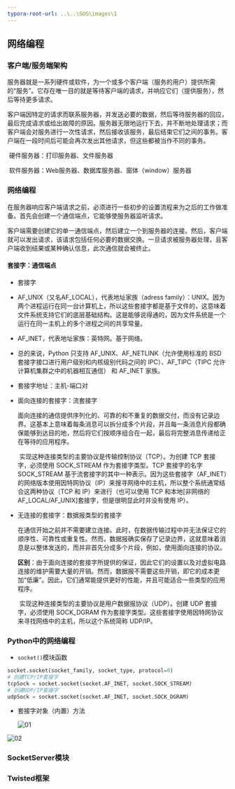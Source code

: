 ```yaml
---
typora-root-url: ..\..\SOS\images\1
---
```


## 网络编程

### 客户端/服务端架构

​	服务器就是一系列硬件或软件，为一个或多个客户端（服务的用户）提供所需的“服务”。它存在唯一目的就是等待客户端的请求，并响应它们（提供服务），然后等待更多请求。

​	客户端因特定的请求而联系服务器，并发送必要的数据，然后等待服务器的回应，最后完成请求或给出故障的原因。服务器无限地运行下去，并不断地处理请求；而客户端会对服务进行一次性请求，然后接收该服务，最后结束它们之间的事务。客户端在一段时间后可能会再次发出其他请求，但这些都被当作不同的事务。

​	硬件服务器：打印服务器、文件服务器

​	软件服务器：Web服务器、数据库服务器、窗体（window）服务器

### 网络编程

​	在服务器响应客户端请求之前，必须进行一些初步的设置流程来为之后的工作做准备。首先会创建一个通信端点，它能够使服务器监听请求。

​	客户端需要创建它的单一通信端点，然后建立一个到服务器的连接。然后，客户端就可以发出请求，该请求包括任何必要的数据交换。一旦请求被服务器处理，且客户端收到结果或某种确认信息，此次通信就会被终止。

#### 套接字：通信端点

-  套接字

  -  AF_UNIX（又名AF_LOCAL），代表地址家族（adress family）：UNIX。因为两个进程运行在同一台计算机上，所以这些套接字都是基于文件的，这意味着文件系统支持它们的底层基础结构。这是能够说得通的，因为文件系统是一个运行在同一主机上的多个进程之间的共享常量。
  - AF_INET，代表地址家族：英特网。基于网络。
  - 总的来说，Python 只支持 AF_UNIX、AF_NETLINK（允许使用标准的 BSD 套接字接口进行用户级别和内核级别代码之间的 IPC）、AF_TIPC（TIPC 允许计算机集群之中的机器相互通信） 和 AF_INET 家族。

- 套接字地址：主机-端口对

- 面向连接的套接字：流套接字

  ​	面向连接的通信提供序列化的、可靠的和不重复的数据交付，而没有记录边界。这基本上意味着每条消息可以拆分成多个片段，并且每一条消息片段都确保能够到达目的地，然后将它们按顺序组合在一起，最后将完整消息传递给正在等待的应用程序。

  ​	实现这种连接类型的主要协议是传输控制协议（TCP）。为创建 TCP 套接字，必须使用 SOCK_STREAM 作为套接字类型。TCP 套接字的名字SOCK_STREAM 基于流套接字的其中一种表示。因为这些套接字（AF_INET）的网络版本使用因特网协议（IP）来搜寻网络中的主机，所以整个系统通常结合这两种协议（TCP 和 IP）来进行（也可以使用 TCP 和本地[非网络的 AF_LOCAL/AF_UNIX]套接字，但是很明显此时并没有使用 IP）。

- 无连接的套接字：数据报类型的套接字

  ​	在通信开始之前并不需要建立连接。此时，在数据传输过程中并无法保证它的顺序性、可靠性或重复性。然而，数据报确实保存了记录边界，这就意味着消息是以整体发送的，而并非首先分成多个片段，例如，使用面向连接的协议。

  ​	**区别**：由于面向连接的套接字所提供的保证，因此它们的设置以及对虚拟电路连接的维护需要大量的开销。然而，数据报不需要这些开销，即它的成本更加“低廉”。因此，它们通常能提供更好的性能，并且可能适合一些类型的应用程序。

  ​	实现这种连接类型的主要协议是用户数据报协议（UDP）。创建 UDP 套接字，必须使用 SOCK_DGRAM 作为套接字类型。这些套接字使用因特网协议来寻找网络中的主机，所以这个系统简称 UDP/IP。

### Python中的网络编程

-  `socket()`模块函数

  ```python
  socket.socket(socket_family, socket_type, protocol=0)
  # 创建TCP/IP套接字
  tcpSock = socket.socket(socket.AF_INET, socket.SOCK_STREAM)
  # 创建UDP/IP套接字
  udpSock = socket.socket(socket.AF_INET, socket.SOCK_DGRAM)
  ```

- 套接字对象（内置）方法

  ![01](/01.png)

![02](/02.png)

### SocketServer模块



### Twisted框架









